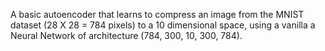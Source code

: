A basic autoencoder that learns to compress an image from the MNIST dataset (28 X 28 = 784 pixels) to a 10 dimensional space, using a vanilla a Neural Network of architecture (784, 300, 10, 300, 784).
